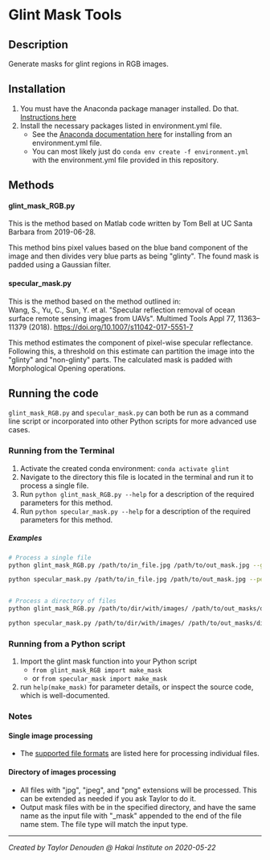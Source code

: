 # Glint Mask Tools

## Description 
Generate masks for glint regions in RGB images.

## Installation
1. You must have the Anaconda package manager installed. Do that. [Instructions here](https://docs.conda.io/projects/conda/en/latest/user-guide/install/index.html)
2. Install the necessary packages listed in environment.yml file. 
    - See the [Anaconda documentation here](https://docs.conda.io/projects/conda/en/latest/user-guide/tasks/manage-environments.html#create-env-from-file) for installing from an environment.yml file. 
    - You can most likely just do `conda env create -f environment.yml` with the environment.yml file provided in this repository.

## Methods
#### glint_mask_RGB.py
This is the method based on Matlab code written by Tom Bell at UC Santa Barbara from 2019-06-28.

This method bins pixel values based on the blue band component of the image and then divides very blue parts as being "glinty".
The found mask is padded using a Gaussian filter.

#### specular_mask.py
This is the method based on the method outlined in:\
Wang, S., Yu, C., Sun, Y. et al. "Specular reflection removal of ocean surface remote sensing images from UAVs". Multimed Tools Appl 77, 11363–11379 (2018). https://doi.org/10.1007/s11042-017-5551-7

This method estimates the component of pixel-wise specular reflectance. Following this, a threshold on this estimate can partition the image into the "glinty" and "non-glinty" parts.
The calculated mask is padded with Morphological Opening operations.

## Running the code
`glint_mask_RGB.py` and `specular_mask.py` can both be run as a command line script or incorporated into other Python scripts for more advanced use cases.

### Running from the Terminal
1. Activate the created conda environment: `conda activate glint`
2. Navigate to the directory this file is located in the terminal and run it to process a single file.
3. Run `python glint_mask_RGB.py --help` for a description of the required parameters for this method.
3. Run `python specular_mask.py --help` for a description of the required parameters for this method.

##### Examples
```bash
# Process a single file
python glint_mask_RGB.py /path/to/in_file.jpg /path/to/out_mask.jpg --glint_threshold 0.5

python specular_mask.py /path/to/in_file.jpg /path/to/out_mask.jpg --percent_diffuse 0.2 --mask_thresh 0.5


# Process a directory of files
python glint_mask_RGB.py /path/to/dir/with/images/ /path/to/out_masks/dir/ --glint_threshold 0.5

python specular_mask.py /path/to/dir/with/images/ /path/to/out_masks/dir/ --percent_diffuse 0.2 --mask_thresh 0.5
```

### Running from a Python script
1. Import the glint mask function into your Python script
    - `from glint_mask_RGB import make_mask`
    - or `from specular_mask import make_mask`
2. run `help(make_mask)` for parameter details, or inspect the source code, which is well-documented.
    
### Notes
#### Single image processing
- The [supported file formats](https://pillow.readthedocs.io/en/stable/handbook/image-file-formats.html) are listed here for processing individual files.

#### Directory of images processing
- All files with "jpg", "jpeg", and "png" extensions will be processed. This can be extended as needed if you ask Taylor to do it.
- Output mask files with be in the specified directory, and have the same name as the input file with "_mask" appended to the end of the file name stem. The file type will match the input type.


---
*Created by Taylor Denouden @ Hakai Institute on 2020-05-22*